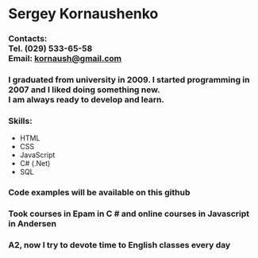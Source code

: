 # Sergey Kornaushenko

### Contacts:<br>Tel. (029) 533-65-58<br>Email: kornaush@gmail.com

### I graduated from university in 2009. I started programming in 2007 and I liked doing something new.<br> I am always ready to develop and learn.

### Skills:
* HTML
* CSS
* JavaScript
* C# (.Net)
* SQL

### Code examples will be available on this github

### Took courses in Epam in C # and online courses in Javascript in Andersen

### A2, now I try to devote time to English classes every day